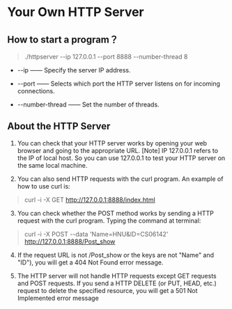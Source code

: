 # Your Own HTTP Server

## How to start a program？

> ./httpserver --ip 127.0.0.1 --port 8888 --number-thread 8

* --ip                  —— Specify the server IP address.

* --port                —— Selects which port the HTTP server listens on for incoming connections.

* --number-thread       —— Set the number of threads.

## About the HTTP Server

1. You can check that your HTTP server works by opening your web browser and going to the appropriate URL. [Note] IP 127.0.0.1 refers to the IP of local host. So you can use 127.0.0.1 to test your HTTP server on the same local machine.

2. You can also send HTTP requests with the curl program. An example of how to use curl is:

> curl -i -X GET http://127.0.0.1:8888/index.html

3. You can check whether the POST method works by sending a HTTP request with the curl program. Typing the command at terminal:

> curl -i -X POST --data 'Name=HNU&ID=CS06142' http://127.0.0.1:8888/Post_show

4. If the request URL is not /Post_show or the keys are not "Name" and "ID"), you will get a 404 Not Found error message.

5. The HTTP server will not handle HTTP requests except GET requests and POST requests.
If you send a HTTP DELETE (or PUT, HEAD, etc.) request to delete the specified resource, you will get a 501 Not Implemented error message
